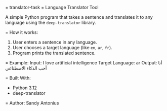 = translator-task
= Language Translator Tool

A simple Python program that takes a sentence and translates it to any language using the `deep-translator` library.

= How it works:
1. User enters a sentence in any language.
2. User chooses a target language (like `en`, `ar`, `fr`).
3. Program prints the translated sentence.

= Example:
Input: I love artificial intelligence
Target Language: ar
Output: أنا أحب الذكاء الاصطناعي

= Built With:
- Python 3.12
- deep-translator

= Author:
Sandy Antonius
